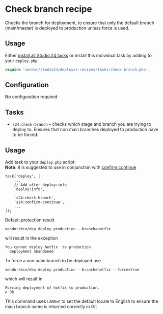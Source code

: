 # Check branch recipe

Checks the branch for deployment, to ensure that only the default branch (main/master) is deployed to production unless force is used.

## Usage

Either [install all Studio 24 tasks](../README.md#installation) or install this individual task by adding to your `deploy.php`:

```php
require 'vendor/studio24/deployer-recipes/tasks/check-branch.php';
```

## Configuration
No configuration required

## Tasks

- `s24:check-branch` – checks which stage and branch you are trying to deploy to. Ensures that non main branches deployed to production have to be forced.


## Usage

Add task to your `deploy.php` script:  
**Note:** it is suggested to use in conjunction with [confirm continue](confirm-continue.md)

```
task('deploy', [
    ...
    // Add after deploy:info
    'deploy:info',

    's24:check-branch',
    's24:confirm-continue',    
    ...
]);
```

Default protection result
```
vendor/bin/dep deploy production --branch=hotfix
```
will result in the exception
```
You cannot deploy hotfix  to production
  Deployment abandoned  
```
To force a non main branch to be deployed use
```
vendor/bin/dep deploy production --branch=hotfix --force=true
```
which will result in 
```
Forcing deployment of hotfix to production.
✔ Ok
```
This command uses ```LANG=C``` to set the default locale to English to ensure the main branch name is returned correctly in Git
